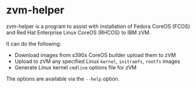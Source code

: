 # zvm-helper

zvm-helper is a program to assist with installation of Fedora CoreOS
(FCOS) and Red Hat Enterprise Linux CoreOS (RHCOS) to IBM zVM.

It can do the following:

* Download images from s390x CoreOS builder upload them to zVM
* Upload to zVM any specified Linux `kernel`, `initramfs`, `rootfs` images 
* Generate Linux kernel `cmdline` options file for zVM


The options are available via the `--help` option.
